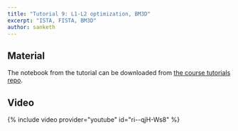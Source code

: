```yaml
---
title: "Tutorial 9: L1-L2 optimization, BM3D"
excerpt: "ISTA, FISTA, BM3D"
author: sanketh
---
```


## Material

The notebook from the tutorial can be downloaded from
[the course tutorials repo](https://github.com/vistalab-technion/cs236860-tutorials).


## Video

{% include video provider="youtube" id="ri--qjH-Ws8" %}
